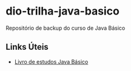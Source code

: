 # dio-trilha-java-basico
Repositório de backup do curso de Java Básico

## Links Úteis
 - [Livro de estudos Java Básico](https://felipe-silva-aguiar.gitbook.io/dio-java/gitbook/summary)
